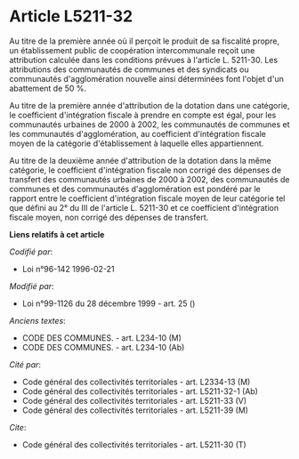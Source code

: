 # Article L5211-32

Au titre de la première année où il perçoit le produit de sa fiscalité propre, un établissement public de coopération
intercommunale reçoit une attribution calculée dans les conditions prévues à l'article L. 5211-30. Les attributions des
communautés de communes et des syndicats ou communautés d'agglomération nouvelle ainsi déterminées font l'objet d'un
abattement de 50 %.

Au titre de la première année d'attribution de la dotation dans une catégorie, le coefficient d'intégration fiscale à prendre
en compte est égal, pour les communautés urbaines de 2000 à 2002, les communautés de communes et les communautés
d'agglomération, au coefficient d'intégration fiscale moyen de la catégorie d'établissement à laquelle elles appartiennent.

Au titre de la deuxième année d'attribution de la dotation dans la même catégorie, le coefficient d'intégration fiscale non
corrigé des dépenses de transfert des communautés urbaines de 2000 à 2002, des communautés de communes et des communautés
d'agglomération est pondéré par le rapport entre le coefficient d'intégration fiscale moyen de leur catégorie tel que défini
au 2° du III de l'article L. 5211-30 et ce coefficient d'intégration fiscale moyen, non corrigé des dépenses de transfert.

**Liens relatifs à cet article**

_Codifié par_:

  - Loi n°96-142 1996-02-21

_Modifié par_:

  - Loi n°99-1126 du 28 décembre 1999 - art. 25 ()

_Anciens textes_:

  - CODE DES COMMUNES. - art. L234-10 (M)
  - CODE DES COMMUNES. - art. L234-10 (Ab)

_Cité par_:

  - Code général des collectivités territoriales - art. L2334-13 (M)
  - Code général des collectivités territoriales - art. L5211-32-1 (Ab)
  - Code général des collectivités territoriales - art. L5211-33 (V)
  - Code général des collectivités territoriales - art. L5211-39 (M)

_Cite_:

  - Code général des collectivités territoriales - art. L5211-30 (T)
